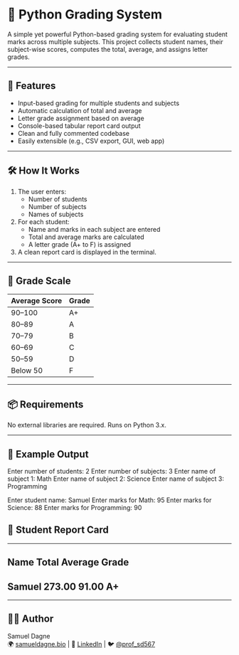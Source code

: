 # 🧮 Python Grading System

A simple yet powerful Python-based grading system for evaluating student marks across multiple subjects. This project collects student names, their subject-wise scores, computes the total, average, and assigns letter grades.

---

## 🚀 Features

- Input-based grading for multiple students and subjects  
- Automatic calculation of total and average  
- Letter grade assignment based on average  
- Console-based tabular report card output  
- Clean and fully commented codebase  
- Easily extensible (e.g., CSV export, GUI, web app)

---

## 🛠️ How It Works

1. The user enters:
   - Number of students
   - Number of subjects
   - Names of subjects
2. For each student:
   - Name and marks in each subject are entered
   - Total and average marks are calculated
   - A letter grade (A+ to F) is assigned
3. A clean report card is displayed in the terminal.

---

## 🧾 Grade Scale

| Average Score | Grade |
|---------------|-------|
| 90–100        | A+    |
| 80–89         | A     |
| 70–79         | B     |
| 60–69         | C     |
| 50–59         | D     |
| Below 50      | F     |

---

## 📦 Requirements

No external libraries are required.
Runs on Python 3.x.


---

## 🧩 Example Output

Enter number of students: 2
Enter number of subjects: 3
Enter name of subject 1: Math
Enter name of subject 2: Science
Enter name of subject 3: Programming

Enter student name: Samuel
Enter marks for Math: 95
Enter marks for Science: 88
Enter marks for Programming: 90

## 📝 Student Report Card
------------------------------------------------------------
Name           Total     Average   Grade     
------------------------------------------------------------
Samuel         273.00    91.00     A+        
------------------------------------------------------------



---

## 🙋‍♂️ Author

Samuel Dagne  
🌍 [samueldagne.bio](https://samueldagne.bio) | 💼 [LinkedIn](https://linkedin.com/in/samuel-dagne-230589262) | 🐦 [@prof_sd567](https://x.com/prof_sd567)

